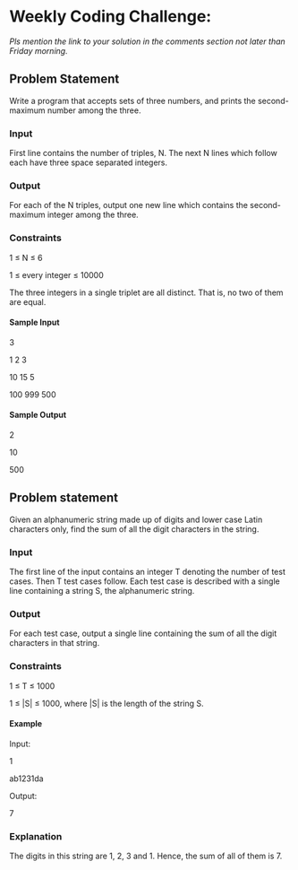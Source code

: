 # Weekly Coding Challenge:
*Pls mention the link to your solution in the comments section not later than Friday morning.*

## Problem Statement
Write a program that accepts sets of three numbers, and prints the second-maximum number among the three.

### Input
First line contains the number of triples, N.
The next N lines which follow each have three space separated integers.
### Output
For each of the N triples, output one new line which contains the second-maximum integer among the three.
### Constraints
1 ≤ N ≤ 6

1 ≤ every integer ≤ 10000

The three integers in a single triplet are all distinct. That is, no two of them are equal.
#### Sample Input
3

1 2 3

10 15 5

100 999 500
#### Sample Output
2

10

500
## Problem statement
Given an alphanumeric string made up of digits and lower case Latin characters only, find the sum of all the digit characters in the string.

### Input
The first line of the input contains an integer T denoting the number of test cases. Then T test cases follow.
Each test case is described with a single line containing a string S, the alphanumeric string.
### Output
For each test case, output a single line containing the sum of all the digit characters in that string.
### Constraints
1 ≤ T ≤ 1000

1 ≤ |S| ≤ 1000, where |S| is the length of the string S.
#### Example
Input:

1

ab1231da

Output:

7
### Explanation
The digits in this string are 1, 2, 3 and 1. Hence, the sum of all of them is 7.